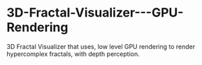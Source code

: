 # 3D-Fractal-Visualizer---GPU-Rendering
3D Fractal Visualizer that uses, low level GPU rendering to render hypercomplex fractals, with depth perception.
